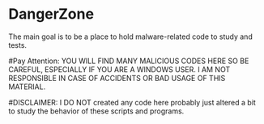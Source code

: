 # DangerZone

The main goal is to be a place to hold malware-related code to study and tests.

#Pay Attention: 
YOU WILL FIND MANY MALICIOUS CODES HERE SO BE CAREFUL, ESPECIALLY IF YOU ARE A WINDOWS USER. 
I AM NOT RESPONSIBLE IN CASE OF ACCIDENTS OR BAD USAGE OF THIS MATERIAL.

#DISCLAIMER:
I DO NOT created any code here probably just altered a bit to study the behavior of these scripts and programs.
